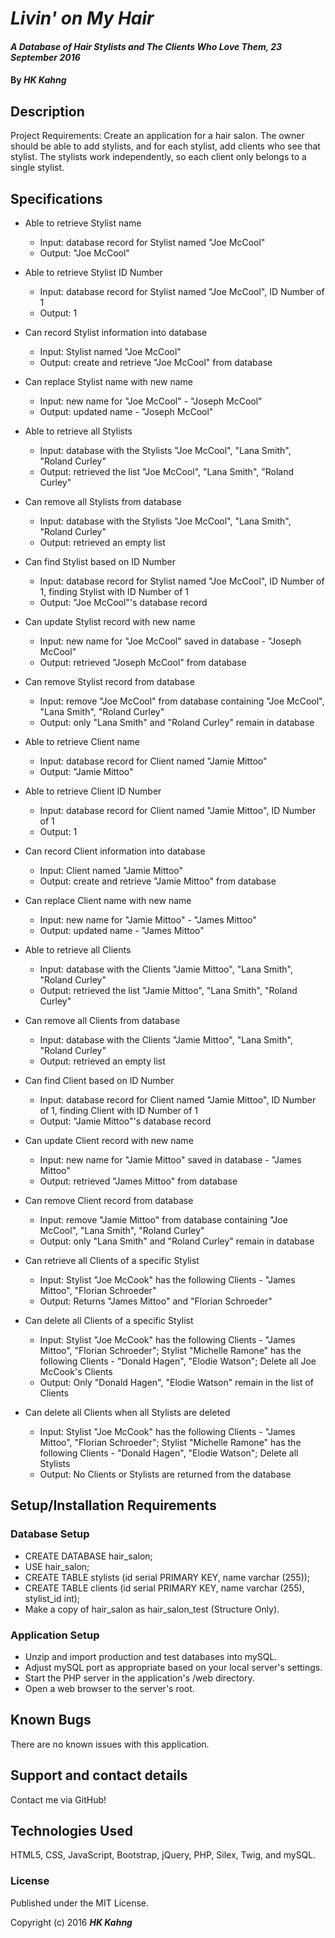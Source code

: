 # _Livin' on My Hair_

#### _A Database of Hair Stylists and The Clients Who Love Them, 23 September 2016_

#### By _**HK Kahng**_

## Description

Project Requirements: Create an application for a hair salon. The owner should be able to add stylists, and for each stylist, add clients who see that stylist. The stylists work independently, so each client only belongs to a single stylist.

## Specifications

* Able to retrieve Stylist name
  * Input: database record for Stylist named "Joe McCool"
  * Output: "Joe McCool"

* Able to retrieve Stylist ID Number
  * Input: database record for Stylist named "Joe McCool", ID Number of 1
  * Output: 1

* Can record Stylist information into database
  * Input: Stylist named "Joe McCool"
  * Output: create and retrieve "Joe McCool" from database

* Can replace Stylist name with new name
  * Input: new name for "Joe McCool" - "Joseph McCool"
  * Output: updated name - "Joseph McCool"

* Able to retrieve all Stylists
  * Input: database with the Stylists "Joe McCool", "Lana Smith", "Roland Curley"
  * Output: retrieved the list "Joe McCool", "Lana Smith", "Roland Curley"

* Can remove all Stylists from database
  * Input: database with the Stylists "Joe McCool", "Lana Smith", "Roland Curley"
  * Output: retrieved an empty list

* Can find Stylist based on ID Number
  * Input: database record for Stylist named "Joe McCool", ID Number of 1, finding Stylist with ID Number of 1
  * Output: "Joe McCool"'s database record

* Can update Stylist record with new name
  * Input: new name for "Joe McCool" saved in database - "Joseph McCool"
  * Output: retrieved "Joseph McCool" from database

* Can remove Stylist record from database
  * Input: remove "Joe McCool" from database containing "Joe McCool", "Lana Smith", "Roland Curley"
  * Output: only "Lana Smith" and "Roland Curley" remain in database

* Able to retrieve Client name
  * Input: database record for Client named "Jamie Mittoo"
  * Output: "Jamie Mittoo"

* Able to retrieve Client ID Number
  * Input: database record for Client named "Jamie Mittoo", ID Number of 1
  * Output: 1

* Can record Client information into database
  * Input: Client named "Jamie Mittoo"
  * Output: create and retrieve "Jamie Mittoo" from database

* Can replace Client name with new name
  * Input: new name for "Jamie Mittoo" - "James Mittoo"
  * Output: updated name - "James Mittoo"

* Able to retrieve all Clients
  * Input: database with the Clients "Jamie Mittoo", "Lana Smith", "Roland Curley"
  * Output: retrieved the list "Jamie Mittoo", "Lana Smith", "Roland Curley"

* Can remove all Clients from database
  * Input: database with the Clients "Jamie Mittoo", "Lana Smith", "Roland Curley"
  * Output: retrieved an empty list

* Can find Client based on ID Number
  * Input: database record for Client named "Jamie Mittoo", ID Number of 1, finding Client with ID Number of 1
  * Output: "Jamie Mittoo"'s database record

* Can update Client record with new name
  * Input: new name for "Jamie Mittoo" saved in database - "James Mittoo"
  * Output: retrieved "James Mittoo" from database

* Can remove Client record from database
  * Input: remove "Jamie Mittoo" from database containing "Joe McCool", "Lana Smith", "Roland Curley"
  * Output: only "Lana Smith" and "Roland Curley" remain in database

* Can retrieve all Clients of a specific Stylist
  * Input: Stylist "Joe McCook" has the following Clients - "James Mittoo", "Florian Schroeder"
  * Output: Returns "James Mittoo" and "Florian Schroeder"

* Can delete all Clients of a specific Stylist
  * Input: Stylist "Joe McCook" has the following Clients - "James Mittoo", "Florian Schroeder"; Stylist "Michelle Ramone" has the following Clients - "Donald Hagen", "Elodie Watson"; Delete all Joe McCook's Clients
  * Output: Only "Donald Hagen", "Elodie Watson" remain in the list of Clients

* Can delete all Clients when all Stylists are deleted
  * Input: Stylist "Joe McCook" has the following Clients - "James Mittoo", "Florian Schroeder"; Stylist "Michelle Ramone" has the following Clients - "Donald Hagen", "Elodie Watson"; Delete all Stylists
  * Output: No Clients or Stylists are returned from the database

## Setup/Installation Requirements

### Database Setup

* CREATE DATABASE hair_salon;
* USE hair_salon;
* CREATE TABLE stylists (id serial PRIMARY KEY, name varchar (255));
* CREATE TABLE clients (id serial PRIMARY KEY, name varchar (255), stylist_id int);
* Make a copy of hair_salon as hair_salon_test (Structure Only).

### Application Setup

* Unzip and import production and test databases into mySQL.
* Adjust mySQL port as appropriate based on your local server's settings.
* Start the PHP server in the application's /web directory.
* Open a web browser to the server's root.

## Known Bugs

There are no known issues with this application.

## Support and contact details

Contact me via GitHub!

## Technologies Used

HTML5, CSS, JavaScript, Bootstrap, jQuery, PHP, Silex, Twig, and mySQL.

### License

Published under the MIT License.

Copyright (c) 2016 **_HK Kahng_**

